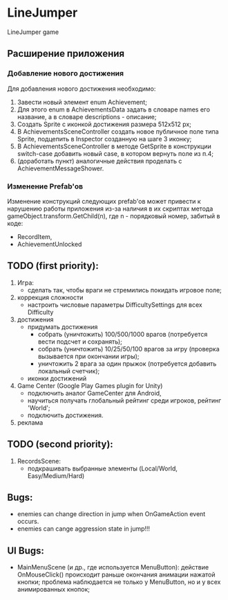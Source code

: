 # LineJumper
LineJumper game

## Расширение приложения
### Добавление нового достижения
Для добавления нового достижения необходимо:
1. Завести новый элемент enum Achievement;
2. Для этого enum в AchievementsData задать в словаре names его название, а в словаре descriptions - описание;
3. Создать Sprite с иконкой достижения размера 512х512 px;
4. В AchievementsSceneController создать новое публичное поле типа Sprite, подцепить в Inspector созданную на шаге 3 иконку;
5. В AchievementsSceneController в методе GetSprite в конструкции switch-case добавить новый case, в котором вернуть поле из п.4;
6. (доработать пункт) аналогичные действия проделать с AchievementMessageShower.

### Изменение Prefab'ов
Изменение конструкций следующих prefab'ов может привести к нарушению работы приложения из-за наличия в их скриптах метода gameObject.transform.GetChild(n), где n - порядковый номер, забитый в коде:
- RecordItem,
- AchievementUnlocked

## TODO (first priority):
1) Игра:
	- сделать так, чтобы враги не стремились покидать игровое поле;
2) коррекция сложности
	- настроить числовые параметры DifficultySettings для всех Difficulty
4) достижения
	- придумать достижения
		- собрать (уничтожить) 100/500/1000 врагов (потребуется вести подсчет и сохранять);
		- собрать (уничтожить) 10/25/50/100 врагов за игру (проверка вызывается при окончании игры);
		- уничтожить 2 врага за один прыжок (потребуется добавить локальный счетчик);
	- иконки достижений
5) Game Center (Google Play Games plugin for Unity)
	- подключить аналог GameCenter для Android,
	- научиться получать глобальный рейтинг среди игроков, рейтинг 'World';
	- подключить достижения.
6) реклама

## TODO (second priority):
1) RecordsScene: 
	- подкрашивать выбранные элементы (Local/World, Easy/Medium/Hard)

## Bugs:
- enemies can change direction in jump when OnGameAction event occurs.
- enemies can cange aggression state in jump!!!

## UI Bugs:
- MainMenuScene (и др., где используется MenuButton): 
     действие OnMouseClick() происходит раньше окончания анимации нажатой кнопки;
	 проблема наблюдается не только у MenuButton, но и у всех анимированных кнопок;
